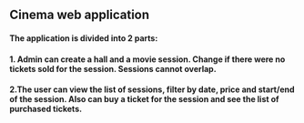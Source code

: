 ## **Cinema web application**


#### The application is divided into 2 parts:

#### 1. Admin can create a hall and a movie session. Change if there were no tickets sold for the session. Sessions cannot overlap.

#### 2.The user can view the list of sessions, filter by date, price and start/end of the session. Also can buy a ticket for the session and see the list of purchased tickets.


